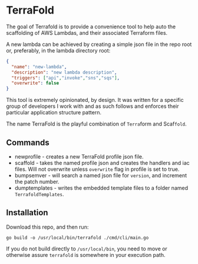 # TerraFold

The goal of Terrafold is to provide a convenience tool to help auto the scaffolding of AWS Lambdas, and their associated Terraform files.

A new lambda can be achieved by creating a simple json file in the repo root or, preferably, in the lambda directory root:

```json
{
  "name": "new-lambda",
  "description": "new lambda description",
  "triggers": ["api","invoke","sns","sqs"],
  "overwrite": false
}
```

This tool is extremely opinionated, by design. It was written for a specific group of developers I work with and as such follows and enforces their particular application structure pattern.

The name TerraFold is the playful combination of `Terra`form and Scaf`fold`.

## Commands

- newprofile - creates a new TerraFold profile json file.
- scaffold   - takes the named profile json and creates the handlers and iac files. Will not overwrite unless `overwrite` flag in profile is set to true.
- bumpsemver - will search a named json file for `version`, and increment the patch number.
- dumptemplates - writes the embedded template files to a folder named `TerrafoldTemplates`.


## Installation

Download this repo, and then run:

`go build -o /usr/local/bin/terrafold ./cmd/cli/main.go`

If you do not build directly to `/usr/local/bin`, you need to move or otherwise assure `terrafold` is somewhere in your execution path.
